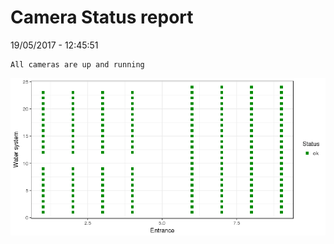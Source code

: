 Camera Status report
================
19/05/2017 - 12:45:51

    All cameras are up and running

![](camreport_files/figure-markdown_github/unnamed-chunk-2-1.png)
